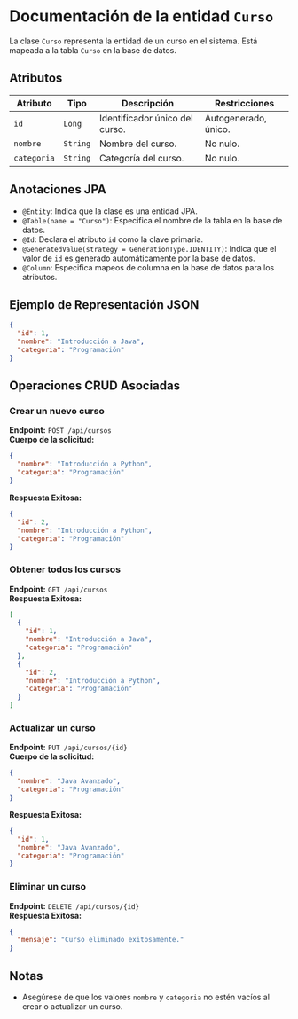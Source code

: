 
# Documentación de la entidad `Curso`

La clase `Curso` representa la entidad de un curso en el sistema. Está mapeada a la tabla `Curso` en la base de datos.

## Atributos

| Atributo   | Tipo    | Descripción                            | Restricciones          |
|------------|---------|----------------------------------------|------------------------|
| `id`       | `Long`  | Identificador único del curso.         | Autogenerado, único.   |
| `nombre`   | `String`| Nombre del curso.                     | No nulo.               |
| `categoria`| `String`| Categoría del curso.                  | No nulo.               |

## Anotaciones JPA

- `@Entity`: Indica que la clase es una entidad JPA.
- `@Table(name = "Curso")`: Especifica el nombre de la tabla en la base de datos.
- `@Id`: Declara el atributo `id` como la clave primaria.
- `@GeneratedValue(strategy = GenerationType.IDENTITY)`: Indica que el valor de `id` es generado automáticamente por la base de datos.
- `@Column`: Especifica mapeos de columna en la base de datos para los atributos.

## Ejemplo de Representación JSON

```json
{
  "id": 1,
  "nombre": "Introducción a Java",
  "categoria": "Programación"
}
```

## Operaciones CRUD Asociadas

### Crear un nuevo curso

**Endpoint:** `POST /api/cursos`  
**Cuerpo de la solicitud:**

```json
{
  "nombre": "Introducción a Python",
  "categoria": "Programación"
}
```

**Respuesta Exitosa:**

```json
{
  "id": 2,
  "nombre": "Introducción a Python",
  "categoria": "Programación"
}
```

### Obtener todos los cursos

**Endpoint:** `GET /api/cursos`  
**Respuesta Exitosa:**

```json
[
  {
    "id": 1,
    "nombre": "Introducción a Java",
    "categoria": "Programación"
  },
  {
    "id": 2,
    "nombre": "Introducción a Python",
    "categoria": "Programación"
  }
]
```

### Actualizar un curso

**Endpoint:** `PUT /api/cursos/{id}`  
**Cuerpo de la solicitud:**

```json
{
  "nombre": "Java Avanzado",
  "categoria": "Programación"
}
```

**Respuesta Exitosa:**

```json
{
  "id": 1,
  "nombre": "Java Avanzado",
  "categoria": "Programación"
}
```

### Eliminar un curso

**Endpoint:** `DELETE /api/cursos/{id}`  
**Respuesta Exitosa:**

```json
{
  "mensaje": "Curso eliminado exitosamente."
}
```

## Notas

- Asegúrese de que los valores `nombre` y `categoria` no estén vacíos al crear o actualizar un curso.
